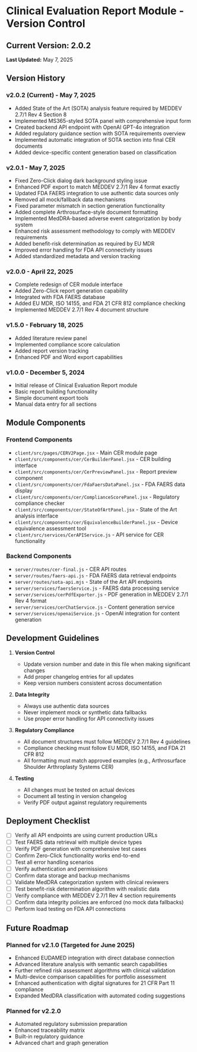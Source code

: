 # Clinical Evaluation Report Module - Version Control

## Current Version: 2.0.2
**Last Updated:** May 7, 2025

## Version History

### v2.0.2 (Current) - May 7, 2025
- Added State of the Art (SOTA) analysis feature required by MEDDEV 2.7/1 Rev 4 Section 8
- Implemented MS365-styled SOTA panel with comprehensive input form
- Created backend API endpoint with OpenAI GPT-4o integration
- Added regulatory guidance section with SOTA requirements overview
- Implemented automatic integration of SOTA section into final CER documents
- Added device-specific content generation based on classification

### v2.0.1 - May 7, 2025
- Fixed Zero-Click dialog dark background styling issue
- Enhanced PDF export to match MEDDEV 2.7/1 Rev 4 format exactly
- Updated FDA FAERS integration to use authentic data sources only
- Removed all mock/fallback data mechanisms
- Fixed parameter mismatch in section generation functionality
- Added complete Arthrosurface-style document formatting
- Implemented MedDRA-based adverse event categorization by body system
- Enhanced risk assessment methodology to comply with MEDDEV requirements
- Added benefit-risk determination as required by EU MDR
- Improved error handling for FDA API connectivity issues
- Added standardized metadata and version tracking

### v2.0.0 - April 22, 2025
- Complete redesign of CER module interface
- Added Zero-Click report generation capability
- Integrated with FDA FAERS database
- Added EU MDR, ISO 14155, and FDA 21 CFR 812 compliance checking
- Implemented MEDDEV 2.7/1 Rev 4 document structure

### v1.5.0 - February 18, 2025
- Added literature review panel
- Implemented compliance score calculation
- Added report version tracking
- Enhanced PDF and Word export capabilities

### v1.0.0 - December 5, 2024
- Initial release of Clinical Evaluation Report module
- Basic report building functionality
- Simple document export tools
- Manual data entry for all sections

## Module Components

### Frontend Components
- `client/src/pages/CERV2Page.jsx` - Main CER module page
- `client/src/components/cer/CerBuilderPanel.jsx` - CER building interface
- `client/src/components/cer/CerPreviewPanel.jsx` - Report preview component
- `client/src/components/cer/FdaFaersDataPanel.jsx` - FDA FAERS data display
- `client/src/components/cer/ComplianceScorePanel.jsx` - Regulatory compliance checker
- `client/src/components/cer/StateOfArtPanel.jsx` - State of the Art analysis interface
- `client/src/components/cer/EquivalenceBuilderPanel.jsx` - Device equivalence assessment tool
- `client/src/services/CerAPIService.js` - API service for CER functionality

### Backend Components
- `server/routes/cer-final.js` - CER API routes
- `server/routes/faers-api.js` - FDA FAERS data retrieval endpoints
- `server/routes/sota-api.mjs` - State of the Art API endpoints
- `server/services/faersService.js` - FAERS data processing service
- `server/services/cerPdfExporter.js` - PDF generation in MEDDEV 2.7/1 Rev 4 format
- `server/services/cerChatService.js` - Content generation service
- `server/services/openaiService.js` - OpenAI integration for content generation

## Development Guidelines

1. **Version Control**
   - Update version number and date in this file when making significant changes
   - Add proper changelog entries for all updates
   - Keep version numbers consistent across documentation

2. **Data Integrity**
   - Always use authentic data sources
   - Never implement mock or synthetic data fallbacks
   - Use proper error handling for API connectivity issues

3. **Regulatory Compliance**
   - All document structures must follow MEDDEV 2.7/1 Rev 4 guidelines
   - Compliance checking must follow EU MDR, ISO 14155, and FDA 21 CFR 812
   - All formatting must match approved examples (e.g., Arthrosurface Shoulder Arthroplasty Systems CER)

4. **Testing**
   - All changes must be tested on actual devices
   - Document all testing in version changelog
   - Verify PDF output against regulatory requirements

## Deployment Checklist

- [ ] Verify all API endpoints are using current production URLs
- [ ] Test FAERS data retrieval with multiple device types
- [ ] Verify PDF generation with comprehensive test cases
- [ ] Confirm Zero-Click functionality works end-to-end
- [ ] Test all error handling scenarios
- [ ] Verify authentication and permissions
- [ ] Confirm data storage and backup mechanisms
- [ ] Validate MedDRA categorization system with clinical reviewers
- [ ] Test benefit-risk determination algorithm with realistic data
- [ ] Verify compliance with MEDDEV 2.7/1 Rev 4 section requirements
- [ ] Confirm data integrity policies are enforced (no mock data fallbacks)
- [ ] Perform load testing on FDA API connections

## Future Roadmap

### Planned for v2.1.0 (Targeted for June 2025)
- Enhanced EUDAMED integration with direct database connection
- Advanced literature analysis with semantic search capabilities
- Further refined risk assessment algorithms with clinical validation
- Multi-device comparison capabilities for portfolio assessment
- Enhanced authentication with digital signatures for 21 CFR Part 11 compliance
- Expanded MedDRA classification with automated coding suggestions

### Planned for v2.2.0
- Automated regulatory submission preparation
- Enhanced traceability matrix
- Built-in regulatory guidance
- Advanced chart and graph generation